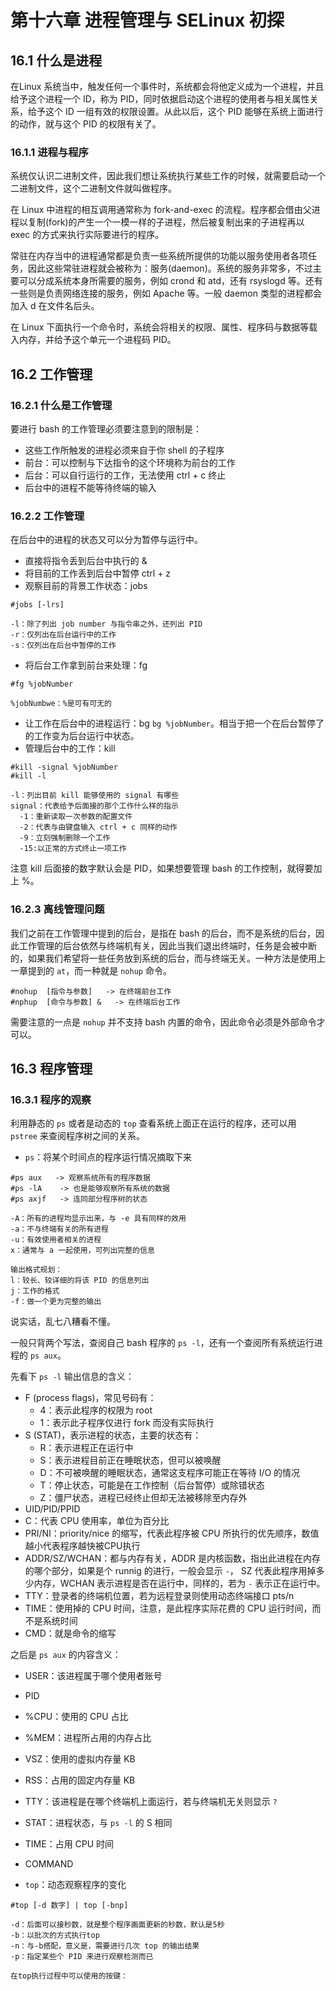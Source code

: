 # 第十六章 进程管理与 SELinux 初探

## 16.1 什么是进程

在Linux 系统当中，触发任何一个事件时，系统都会将他定义成为一个进程，并且给予这个进程一个 ID，称为 PID，同时依据启动这个进程的使用者与相关属性关系，给予这个 ID 一组有效的权限设置。从此以后，这个 PID 能够在系统上面进行的动作，就与这个 PID 的权限有关了。     

### 16.1.1 进程与程序

系统仅认识二进制文件，因此我们想让系统执行某些工作的时候，就需要启动一个二进制文件，这个二进制文件就叫做程序。     

在 Linux 中进程的相互调用通常称为 fork-and-exec 的流程。程序都会借由父进程以复制(fork)的产生一个一模一样的子进程，然后被复制出来的子进程再以 exec 的方式来执行实际要进行的程序。   

常驻在内存当中的进程通常都是负责一些系统所提供的功能以服务使用者各项任务，因此这些常驻进程就会被称为：服务(daemon)。系统的服务非常多，不过主要可以分成系统本身所需要的服务，例如 crond 和 atd，还有 rsyslogd 等。还有一些则是负责网络连接的服务，例如 Apache 等。一般 daemon 类型的进程都会加入 d 在文件名后头。     

在 Linux 下面执行一个命令时，系统会将相关的权限、属性、程序码与数据等载入内存，并给予这个单元一个进程码 PID。     

## 16.2 工作管理

### 16.2.1 什么是工作管理

要进行 bash 的工作管理必须要注意到的限制是：    

+ 这些工作所触发的进程必须来自于你 shell 的子程序
+ 前台：可以控制与下达指令的这个环境称为前台的工作
+ 后台：可以自行运行的工作，无法使用 ctrl + c 终止
+ 后台中的进程不能等待终端的输入     

### 16.2.2 工作管理

在后台中的进程的状态又可以分为暂停与运行中。    

+ 直接将指令丢到后台中执行的 &
+ 将目前的工作丢到后台中暂停 ctrl + z
+ 观察目前的背景工作状态：jobs     
```
#jobs [-lrs]

-l：除了列出 job number 与指令串之外，还列出 PID
-r：仅列出在后台运行中的工作
-s：仅列出在后台中暂停的工作     
```     
+ 将后台工作拿到前台来处理：fg      
```
#fg %jobNumber

%jobNumbwe：%是可有可无的
```    
+ 让工作在后台中的进程运行：bg `bg %jobNumber`。相当于把一个在后台暂停了的工作变为后台运行中状态。
+ 管理后台中的工作：kill     

```
#kill -signal %jobNumber
#kill -l

-l：列出目前 kill 能够使用的 signal 有哪些
signal：代表给予后面接的那个工作什么样的指示
  -1：重新读取一次参数的配置文件
  -2：代表与由键盘输入 ctrl + c 同样的动作
  -9：立刻强制删除一个工作
  -15:以正常的方式终止一项工作
```    

注意 kill 后面接的数字默认会是 PID，如果想要管理 bash 的工作控制，就得要加上 %。    

### 16.2.3 离线管理问题

我们之前在工作管理中提到的后台，是指在 bash 的后台，而不是系统的后台，因此工作管理的后台依然与终端机有关，因此当我们退出终端时，任务是会被中断的，如果我们希望将一些任务放到系统的后台，而与终端无关。一种方法是使用上一章提到的 `at`，而一种就是 `nohup` 命令。     

```
#nohup  [指令与参数]   -> 在终端前台工作
#nphup  [命令与参数] &   -> 在终端后台工作
```    

需要注意的一点是 `nohup` 并不支持 bash 内置的命令，因此命令必须是外部命令才可以。     

## 16.3 程序管理

### 16.3.1 程序的观察

利用静态的 `ps` 或者是动态的 `top` 查看系统上面正在运行的程序，还可以用 `pstree` 来查阅程序树之间的关系。   

+ `ps`：将某个时间点的程序运行情况摘取下来     

```
#ps aux   -> 观察系统所有的程序数据
#ps -lA    -> 也是能够观察所有系统的数据
#ps axjf   -> 连同部分程序树的状态

-A：所有的进程均显示出来，与 -e 具有同样的效用
-a：不与终端有关的所有进程
-u：有效使用者相关的进程
x：通常与 a 一起使用，可列出完整的信息    

输出格式规划：   
l：较长、较详细的将该 PID 的信息列出
j：工作的格式
-f：做一个更为完整的输出
```   

说实话，乱七八糟看不懂。    

一般只背两个写法，查阅自己 bash 程序的 `ps -l`，还有一个查阅所有系统运行进程的 `ps aux`。     

先看下 `ps -l` 输出信息的含义：     

+ F (process flags)，常见号码有：
  - 4：表示此程序的权限为 root
  - 1：表示此子程序仅进行 fork 而没有实际执行
+ S (STAT)，表示进程的状态，主要的状态有：
  - R：表示进程正在运行中
  - S：表示进程目前正在睡眠状态，但可以被唤醒
  - D：不可被唤醒的睡眠状态，通常这支程序可能正在等待 I/O 的情况
  - T：停止状态，可能是在工作控制（后台暂停）或除错状态
  - Z：僵尸状态，进程已经终止但却无法被移除至内存外    
+ UID/PID/PPID
+ C：代表 CPU 使用率，单位为百分比
+ PRI/NI：priority/nice 的缩写，代表此程序被 CPU 所执行的优先顺序，数值越小代表程序越快被CPU执行
+ ADDR/SZ/WCHAN：都与内存有关，ADDR 是内核函数，指出此进程在内存的哪个部分，如果是个 runnig 的进行，一般会显示 `-`， SZ 代表此程序用掉多少内存，WCHAN 表示进程是否在运行中，同样的，若为 `-` 表示正在运行中。
+ TTY：登录者的终端机位置，若为远程登录则使用动态终端接口 pts/n
+ TIME：使用掉的 CPU 时间，注意，是此程序实际花费的 CPU 运行时间，而不是系统时间
+ CMD：就是命令的缩写     

之后是 `ps aux` 的内容含义：    

+ USER：该进程属于哪个使用者账号
+ PID
+ %CPU：使用的 CPU 占比
+ %MEM：进程所占用的内存占比
+ VSZ：使用的虚拟内存量 KB
+ RSS：占用的固定内存量 KB
+ TTY：该进程是在哪个终端机上面运行，若与终端机无关则显示 `?`
+ STAT：进程状态，与 `ps -l` 的 S 相同
+ TIME：占用 CPU 时间
+ COMMAND      

+ `top`：动态观察程序的变化    

```
#top [-d 数字] | top [-bnp]

-d：后面可以接秒数，就是整个程序画面更新的秒数，默认是5秒
-b：以批次的方式执行top
-n：与-b搭配，意义是，需要进行几次 top 的输出结果
-p：指定某些个 PID 来进行观察检测而已

在top执行过程中可以使用的按键：    

